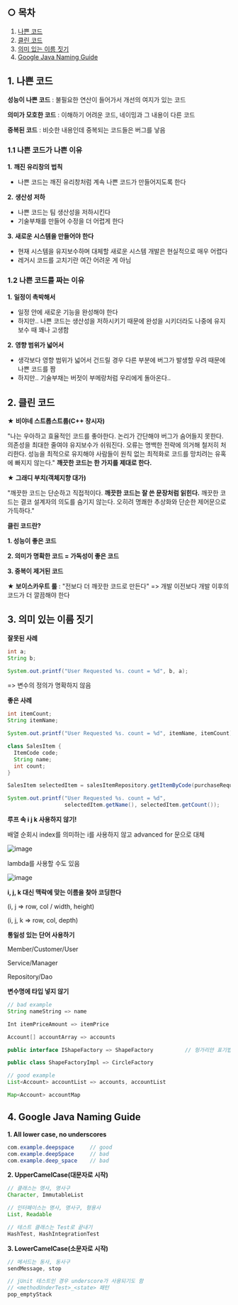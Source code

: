 
## ○ 목차
1. [나쁜 코드](#1.-나쁜-코드)
2. [클린 코드](#2.-클린-코드)
3. [의미 있는 이름 짓기](#3.-의미-있는-이름-짓기)
4. [Google Java Naming Guide](#4.-google-java-naming-guide)


## 1. 나쁜 코드

**성능이 나쁜 코드** : 불필요한 연산이 들어가서 개선의 여지가 있는 코드

**의미가 모호한 코드** : 이해하기 어려운 코드, 네이밍과 그 내용이 다른 코드

**중복된 코드** : 비슷한 내용인데 중복되는 코드들은 버그를 낳음

### 1.1 나쁜 코드가 나쁜 이유

**1.** **깨진 유리창의 법칙**
- 나쁜 코드는 깨진 유리창처럼 계속 나쁜 코드가 만들어지도록 한다

**2.** **생산성 저하**  
- 나쁜 코드는 팀 생산성을 저하시킨다
- 기술부채를 만들어 수정을 더 어렵게 한다

**3.** **새로운 시스템을 만들어야 한다**
- 현재 시스템을 유지보수하며 대체할 새로운 시스템 개발은 현실적으로 매우 어렵다 
- 레거시 코드를 고치기란 여간 어려운 게 아님

### 1.2 나쁜 코드를 짜는 이유

**1.** **일정이 촉박해서**
- 일정 안에 새로운 기능을 완성해야 한다
- 하지만.. 나쁜 코드는 생산성을 저하시키기 때문에 완성을 시키더라도 나중에 유지보수 때 꽤나 고생함

**2.** **영향 범위가 넓어서**
- 생각보다 영향 범위가 넓어서 건드릴 경우 다른 부분에 버그가 발생할 우려 때문에 나쁜 코드를 짬
- 하지만.. 기술부채는 버젓이 부메랑처럼 우리에게 돌아온다..

## 2. 클린 코드

★ **비야네 스트롭스트룹(C++ 창시자)**

"나는 우아하고 효율적인 코드를 좋아한다. 논리가 간단해야 버그가 숨어들지 못한다. 의존성을 최대한 줄여야 유지보수가 쉬워진다.
오류는 명백한 전략에 의거해 철저히 처리한다. 성능을 최적으로 유지해야 사람들이 원칙 없는 최적화로 코드를 망치려는 유혹에 빠지지 않는다."
****깨끗한 코드는 한 가지를 제대로 한다.****


★ **그래디 부치(객체지향 대가)**

"깨끗한 코드는 단순하고 직접적이다. **깨끗한 코드는 잘 쓴 문장처럼 읽힌다.** 깨끗한 코드는 결코 설계자의 의도를 숨기지 않는다.
오히려 명쾌한 추상화와 단순한 제어문으로 가득하다."

**클린 코드란?**

**1. 성능이 좋은 코드**

**2. 의미가 명확한 코드 = 가독성이 좋은 코드**

**3. 중복이 제거된 코드**

★ **보이스카우트 룰** : "전보다 더 깨끗한 코드로 만든다" => 개발 이전보다 개발 이후의 코드가 더 깔끔해야 한다 


## 3. 의미 있는 이름 짓기

**잘못된 사례**
```java
int a;
String b;

System.out.printf("User Requested %s. count = %d", b, a);
```
=> 변수의 정의가 명확하지 않음

**좋은 사례**
```java
int itemCount;
String itemName;

System.out.printf("User Requested %s. count = %d", itemName, itemCount);
```

```java
class SalesItem {
  ItemCode code;
  String name;
  int count;
}

SalesItem selectedItem = salesItemRepository.getItemByCode(purchaseRequest.getItemCode())

System.out.printf("User Requested %s. count = %d",
                  selectedItem.getName(), selectedItem.getCount());
```


**루프 속 i j k 사용하지 않기!**

배열 순회시 index를 의미하는 i를 사용하지 않고 advanced for 문으로 대체

![image](https://user-images.githubusercontent.com/110509654/212076734-244bfea8-5001-480c-8351-7281361c6c3e.png)

lambda를 사용할 수도 있음

![image](https://user-images.githubusercontent.com/110509654/212077338-04cd5562-3118-4ddf-8733-0621bd1fa637.png)


**i, j, k 대신 맥락에 맞는 이름을 찾아 코딩한다**

(i, j => row, col / width, height)

(i, j, k => row, col, depth)

**통일성 있는 단어 사용하기**

Member/Customer/User

Service/Manager

Repository/Dao


**변수명에 타입 넣지 않기**

```java
// bad example
String nameString => name 

Int itemPriceAmount => itemPrice

Account[] accountArray => accounts

public interface IShapeFactory => ShapeFactory          // 헝가리안 표기법 사용 X

public class ShapeFactoryImpl => CircleFactory

// good example
List<Account> accountList => accounts, accountList

Map<Account> accountMap

```

## 4. Google Java Naming Guide

**1. All lower case, no underscores**

```java
com.example.deepspace     // good
com.example.deepSpace     // bad
com.example.deep_space    // bad
```

**2. UpperCamelCase(대문자로 시작)**

```java
// 클래스는 명사, 명사구
Character, ImmutableList

// 인터페이스는 명사, 명사구, 형용사
List, Readable

// 테스트 클래스는 Test로 끝내기
HashTest, HashIntegrationTest
```

**3. LowerCamelCase(소문자로 시작)**

```java
// 메서드는 동사, 동사구
sendMessage, stop

// jUnit 테스트인 경우 underscore가 사용되기도 함
// <methodUnderTest>_<state> 패턴
pop_emptyStack
```

